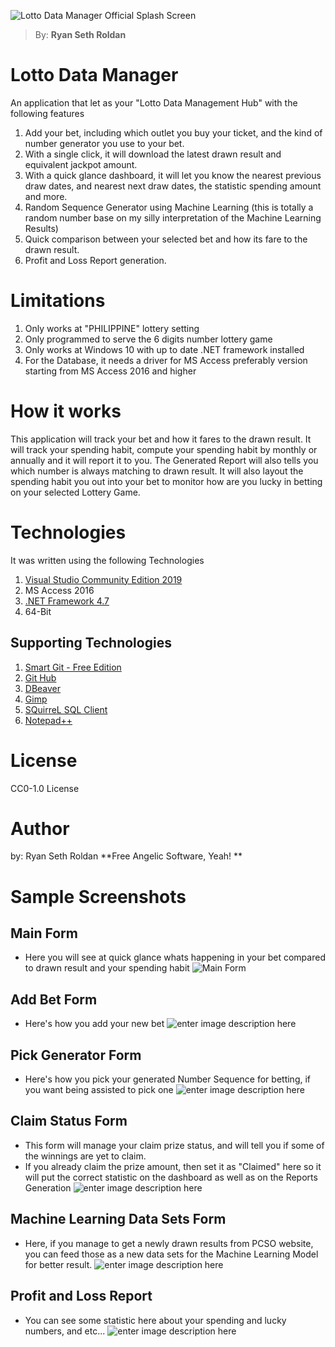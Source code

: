 ![Lotto Data Manager Official Splash Screen](https://i.imgur.com/XeQ8h9O.png)
> By: **Ryan Seth Roldan**

# Lotto Data Manager
An application that let as your "Lotto Data Management Hub" with the following features
1. Add your bet, including which outlet you buy your ticket, and the kind of number generator you use to your bet.
2. With a single click, it will download the latest drawn result and equivalent jackpot amount.
3. With a quick glance dashboard, it will let you know the nearest previous draw dates, and nearest next draw dates, the statistic spending amount and more.
4. Random Sequence Generator using Machine Learning (this is totally a random number base on my silly interpretation of the Machine Learning Results)
5. Quick comparison between your selected bet and how its fare to the drawn result.
6. Profit and Loss Report generation. 

# Limitations
1. Only works at "PHILIPPINE" lottery setting
2. Only programmed to serve the 6 digits number lottery game
3. Only works at Windows 10 with up to date .NET framework installed
4. For the Database, it needs a driver for MS Access preferably version starting from MS Access 2016 and higher

# How it works
This application will track your bet and how it fares to the drawn result.
It will track your spending habit, compute your spending habit by monthly or annually and it will report it to you. 
The Generated Report will also tells you which number is always matching to drawn result. It will also layout the spending habit you out into your bet to monitor how are you lucky in betting on your selected Lottery Game.

# Technologies
It was written using the following Technologies
1. [Visual Studio Community Edition 2019](https://visualstudio.microsoft.com/downloads/)
2. MS Access 2016
3. [.NET Framework 4.7](https://dotnet.microsoft.com/download/dotnet-framework/net47)
4. 64-Bit

## Supporting Technologies
1. [Smart Git - Free Edition](https://www.syntevo.com/smartgit/)
2. [Git Hub](https://github.com/)
3. [DBeaver](https://dbeaver.io/)
4. [Gimp](https://www.gimp.org/)
5. [SQuirreL SQL Client](http://squirrel-sql.sourceforge.net/)
6. [Notepad++](https://notepad-plus-plus.org/downloads/)


# License
CC0-1.0 License

# Author
by: Ryan Seth Roldan
**Free Angelic Software, Yeah! **

# Sample Screenshots
## Main Form
- Here you will see at quick glance whats happening in your bet compared to drawn result and your spending habit
![Main Form](https://i.imgur.com/dATG9GO.png)
## Add Bet Form
- Here's how you add your new bet
![enter image description here](https://i.imgur.com/LJwhIjr.png)
## Pick Generator Form
- Here's how you pick your generated Number Sequence for betting, if you want being assisted to pick one
![enter image description here](https://i.imgur.com/rQAVXg7.png)
## Claim Status Form
- This form will manage your claim prize status, and will tell you if some of the winnings are yet to claim.
- If you already claim the prize amount, then set it as "Claimed" here so it will put the correct statistic on the dashboard as well as on the Reports Generation
![enter image description here](https://i.imgur.com/7Ap2Tpr.png)
## Machine Learning Data Sets Form
- Here, if you manage to get a newly drawn results from PCSO website, you can feed those as a new data sets for the Machine Learning Model for better result.
![enter image description here](https://i.imgur.com/XxBtVIy.png)
## Profit and Loss Report
- You can see some statistic here about your spending and lucky numbers, and etc...
![enter image description here](https://i.imgur.com/F2aInft.png)

